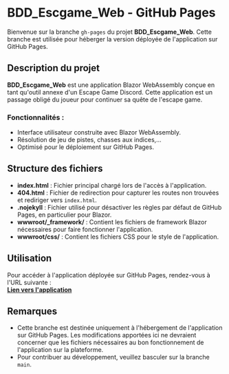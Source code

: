 # BDD_Escgame_Web - GitHub Pages

Bienvenue sur la branche `gh-pages` du projet **BDD_Escgame_Web**. Cette branche est utilisée pour héberger la version déployée de l'application sur GitHub Pages.

## Description du projet

**BDD_Escgame_Web** est une application Blazor WebAssembly conçue en tant qu'outil annexe d'un Escape Game Discord. Cette application est un passage obligé du joueur pour continuer sa quête de l'escape game.

### Fonctionnalités :
- Interface utilisateur construite avec Blazor WebAssembly.
- Résolution de jeu de pistes, chasses aux indices,...
- Optimisé pour le déploiement sur GitHub Pages.

## Structure des fichiers

- **index.html** : Fichier principal chargé lors de l'accès à l'application.
- **404.html** : Fichier de redirection pour capturer les routes non trouvées et rediriger vers `index.html`.
- **.nojekyll** : Fichier utilisé pour désactiver les règles par défaut de GitHub Pages, en particulier pour Blazor.
- **wwwroot/_framework/** : Contient les fichiers de framework Blazor nécessaires pour faire fonctionner l'application.
- **wwwroot/css/** : Contient les fichiers CSS pour le style de l'application.

## Utilisation

Pour accéder à l'application déployée sur GitHub Pages, rendez-vous à l'URL suivante :  
**[Lien vers l'application](https://<votre_nom_utilisateur>.github.io/BDD_Escgame_Web/)**


## Remarques

- Cette branche est destinée uniquement à l'hébergement de l'application sur GitHub Pages. Les modifications apportées ici ne devraient concerner que les fichiers nécessaires au bon fonctionnement de l'application sur la plateforme.
- Pour contribuer au développement, veuillez basculer sur la branche `main`.
